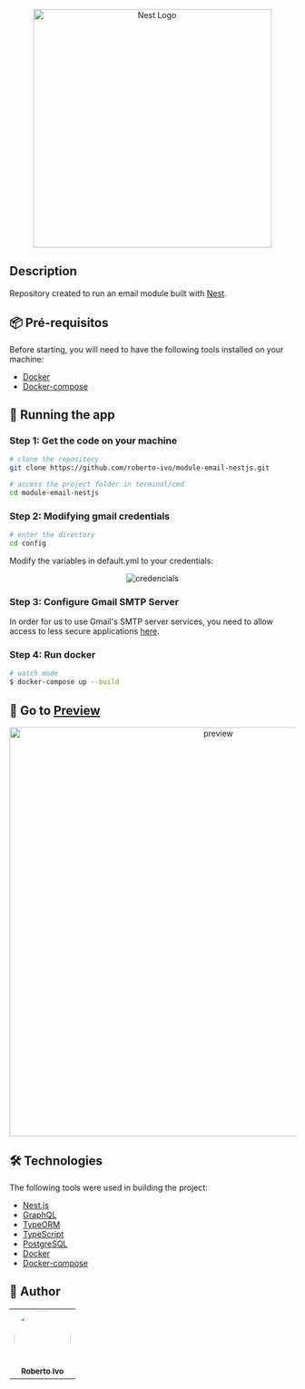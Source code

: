 <p align="center">
  <a href="http://nestjs.com/" target="blank"><img src="https://res.cloudinary.com/practicaldev/image/fetch/s--qk-x51pF--/c_imagga_scale,f_auto,fl_progressive,h_900,q_auto,w_1600/https://rohanfaiyaz.com/img/nestjs-graphql.png" width="420" alt="Nest Logo" /></a>
</p>
  
## Description

Repository created to run an email module built with [Nest](https://docs.nestjs.com/).

## :package: Pré-requisitos

Before starting, you will need to have the following tools installed on your machine:

- [Docker](https://www.docker.com/)
- [Docker-compose](https://docs.docker.com/compose/)


## 🎲 Running the app

### Step 1: Get the code on your machine

```bash
# clone the repository
git clone https://github.com/roberto-ivo/module-email-nestjs.git

# access the project folder in terminal/cmd
cd module-email-nestjs
```

### Step 2: Modifying gmail credentials

```bash
# enter the directory
cd config
```

Modify the variables in default.yml to your credentials:
<p align="center">
  <img src="https://raw.githubusercontent.com/roberto-ivo/module-email-nestjs/master/images/credencials.png" alt="credencials" />
</p>

### Step 3: Configure Gmail SMTP Server

In order for us to use Gmail's SMTP server services, you need to allow access to less secure applications [here](https://myaccount.google.com/u/0/lesssecureapps?pli=1).

### Step 4: Run docker
```bash
# watch mode
$ docker-compose up --build
```

## :rocket: Go to [Preview](http://localhost:3000/graphql)
<p align="center">
  <img src="https://raw.githubusercontent.com/roberto-ivo/module-email-nestjs/master/images/preview.png" width="720" alt="preview" />
</p>

## 🛠 Technologies

The following tools were used in building the project:

- [Nest.js](https://nestjs.com/)
- [GraphQL](https://graphql.org/)
- [TypeORM](https://typeorm.io/#/)
- [TypeScript](https://www.typescriptlang.org/)
- [PostgreSQL](https://www.postgresql.org/)
- [Docker](https://www.docker.com/)
- [Docker-compose](https://docs.docker.com/compose/)

## :construction_worker: Author
<!-- ALL-CONTRIBUTORS-LIST:START - Do not remove or modify this section -->
<!-- prettier-ignore-start -->
<!-- markdownlint-disable -->
<table>
  <tr>
    <td align="center"><a href="https://github.com/roberto-ivo" ><img src="https://avatars.githubusercontent.com/u/44208645?v=4" width="100px;" alt="" style="border-radius: 50%"/><br /><sub><b>Roberto Ivo</b></sub></a><br /></td>
  </tr>
</table>
<!-- markdownlint-restore -->
<!-- prettier-ignore-end -->

<!-- ALL-CONTRIBUTORS-LIST:END -->
